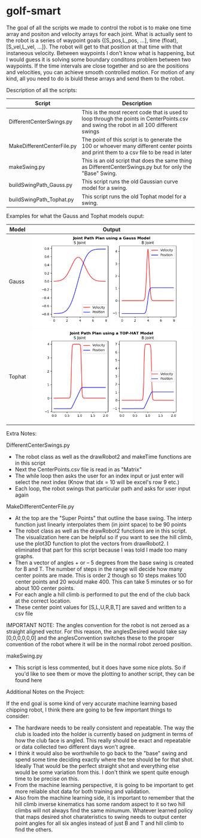 # golf-smart



The goal of all the scripts we made to control the robot is to make one time array and positon and velocity arrays for each joint. What is actually sent to the 
robot is a series of waypoint goals {[S_pos,L_pos, ...], time (float), [S_vel,L_vel, ...]}. The robot will get to that position at that time with that instaneous
velocity. Between waypoints I don't know what is happening, but I would guess it is solving some boundary conditons problem between two waypoints. If the time 
intervals are close together and so are the positions and velocities, you can achieve smooth controlled motion. For motion of any kind, all you need to do is 
biuld these arrays and send them to the robot. 

Description of all the scripts:

|Script | Description | 
 | ----|-----|
 |DifferentCenterSwings.py|This is the most recent code that is used to loop through the points in CenterPoints.csv and swing the robot in all 100 different swings|
 |MakeDifferentCenterFile.py|The point of this script is to generate the 100 or whoever many different center points and print them to a csv file to be read in later|
 |makeSwing.py|This is an old script that does the same thing as DifferentCenterSwings.py but for only the "Base" Swing.|
 |buildSwingPath_Gauss.py| This script runs the old Gaussian curve model for a swing. |
 |buildSwingPath_Tophat.py| This script runs the old Tophat model for a swing.|
 
 Examples for what the Gauss and Tophat models ouput:
 
 |Model | Output | 
 | ----|-----|
 |Gauss|<img src="https://github.com/OSU-AIMS/golf-smart/blob/refactor/docs/pathPlan_GaussModel.png?raw=true" width="500">|
 |Tophat|<img src="https://github.com/OSU-AIMS/golf-smart/blob/refactor/docs/pathPlan_TopHatModel.png?raw=true" width="500">|


Extra Notes:
 
DifferentCenterSwings.py
  - The robot class as well as the drawRobot2 and makeTime functions are in this script 
  - Next the CenterPoints.csv file is read in as "Matrix"
  - The while loop then asks the user for an index input or just enter will select the next index (Know that idx = 10 will be excel's row 9 etc.) 
  - Each loop, the robot swings that particular path and asks for user input again

MakeDifferentCenterFile.py
  - At the top are the "Super Points" that outline the base swing. The interp function just linearly interpolates them (in joint space) to be 90 points
  - The robot class as well as the drawRobot2 functions are in this script. The visualization here can be helpful so if you want to see the hill climb,  use the plot3D 
    function to plot the vectors from drawRobot2. I eliminated that part for this script because I was told I made too many graphs.
  - Then a vector of angles + or – 5 degrees from the base swing is created for B and T. The number of steps in the range will decide how many center points are made. 
    This is order 2 though so 10  steps makes 100 center points and 20 would make 400. This can take 5 minutes or so for about 100 center points. 
  - For each angle a hill climb is performed to put the end of the club back at the correct location. 
  - These center point values for [S,L,U,R,B,T] are saved and written to a csv file 
  
  IMPORTANT NOTE: The angles convention for the robot is not zeroed as a straight aligned vector. 
  For this reason, the anglesDesired would take say [0,0,0,0,0,0] and the anglesConvention switches these to the proper convention of the robot where it will be in 
  the normal robot zeroed position. 

makeSwing.py
  - This script is less commented, but it does have some nice plots. So if you'd like to see them or move the plotting to another script, they can be found here

Additional Notes on the Project:
 
If the end goal is some kind of very accurate machine learning based chipping robot, I think there are going to be few important things to consider:
 - The hardware needs to be really consistent and repeatable. The way the club is loaded into the holder is currently based on judgment in terms of 
   how the club face is angled. This really should be exact and repeatable or data collected two different days won't agree. 
 - I think it would also be worthwhile to go back to the "base" swing and spend some time deciding exactly where the tee should be for that shot. Ideally
   That would be the perfect straight shot and everything else would be some variation from this. I don't think we spent quite enough time to be precise on this.
 - From the machine learning perspective, it is going to be important to get more reliable shot data for both training and validation. 
 - Also from the machine learning side, it is important to remember that the hill climb inverse kinematics has some random aspect to it so two hill climbs will not
   always find the same minumum. Whatever learned policy that maps desired shot charateristics to swing needs to output center point angles for all six angles
   instead of just B and T and hill climb to find the others. 

 
